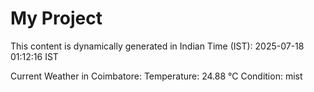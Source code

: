 # My Project

This content is dynamically generated in Indian Time (IST): 2025-07-18 01:12:16 IST


Current Weather in Coimbatore:
Temperature: 24.88 °C
Condition: mist
